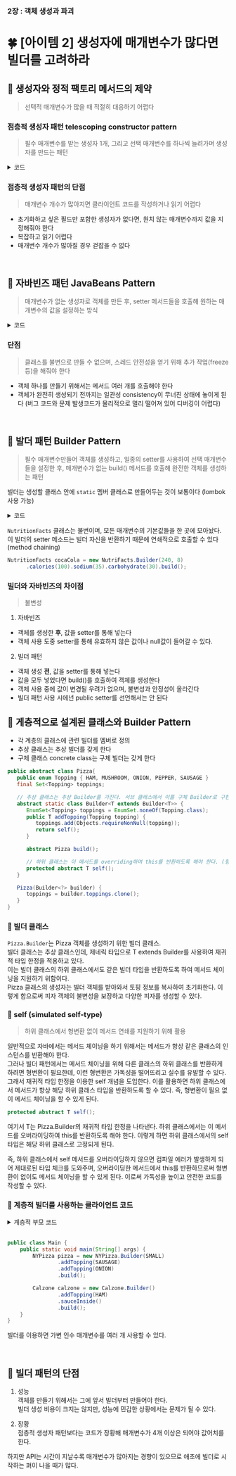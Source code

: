 ### 2장 : 객체 생성과 파괴 
# 🍀 [아이템 2] 생성자에 매개변수가 많다면 빌더를 고려하라
## 📒 생성자와 정적 팩토리 메서드의 제약
> 선택적 매개변수가 많을 때 적절히 대응하기 어렵다

### 점층적 생성자 패턴 telescoping constructor pattern
> 필수 매개변수를 받는 생성자 1개, 그리고 선택 매개변수를 하나씩 늘려가며 생성자를 만드는 패턴

<details>
<summary>코드</summary>
<div>

```java
public class NutritionFacts {
    private final int servingSize;
    private final int servings;
    private final int calories;
    private final int fat;
    private final int sodium;
    private final int carbohydrate;

    public NutritionFacts(int servingSize, int servings) {
        this(servingSize, servings, 0);
    }

    public NutritionFacts(int servingSize, int servings, int calories) {
        this(servingSize, servings, calories, 0);
    }

    public NutritionFacts(int servingSize, int servings, int calories, int fat) {
        this(servingSize, servings, calories,  fat, 0);
    }

    public NutritionFacts(int servingSize, int servings, int calories, int fat, int sodium) {
        this(servingSize, servings, calories,  fat,  sodium, 0);
    }

    public NutritionFacts(int servingSize, int servings, int calories, int fat, int sodium, int carbohydrate) {
        this.servingSize = servingSize;
        this.servings = servings;
        this.calories = calories;
        this.fat = fat;
        this.sodium = sodium;
        this.carbohydrate = carbohydrate;
    }
}
```
</div>
</details>

### 점층적 생성자 패턴의 단점
> 매개변수 개수가 많아지면 클라이언트 코드를 작성하거나 읽기 어렵다
- 초기화하고 싶은 필드만 포함한 생성자가 없다면, 원치 않는 매개변수까지 값을 지정해줘야 한다
- 복잡하고 읽기 어렵다
- 매개변수 개수가 많아질 경우 걷잡을 수 없다

&nbsp;

## 📒 자바빈즈 패턴 JavaBeans Pattern
> 매개변수가 없는 생성자로 객체를 만든 후, setter 메서드들을 호출해 원하는 매개변수의 값을 설정하는 방식


<details>
<summary>코드</summary>
<div>

```java
public class NutritionFacts {
    private int servingSize = -1;
    private int servings = -1;
    private int calories = 0;
    private int fat = 0;
    private int sodium = 0;
    private int carbohydrate = 0;

    public NutritionFacts() {}

    public void setServingSize(int servingSize) {
        this.servingSize = servingSize;
    }

    public void setServings(int servings) {
        this.servings = servings;
    }

    public void setCalories(int calories) {
        this.calories = calories;
    }

    public void setFat(int fat) {
        this.fat = fat;
    }

    public void setSodium(int sodium) {
        this.sodium = sodium;
    }

    public void setCarbohydrate(int carbohydrate) {
        this.carbohydrate = carbohydrate;
    }
}
```

```java
public class Main {
    public static void main(String[] args) {
        NutritionFacts cocaCola = new NutritionFacts();
        cocaCola.setServingSize(240);
        cocaCola.setServings(8);
        cocaCola.setCalories(100);
        cocaCola.setFat(0);
        cocaCola.setSodium(35);
        cocaCola.setCarbohydrate(27);
    }
}
```
</div>
</details>

### 단점
> 클래스를 불변으로 만들 수 없으며, 스레드 안전성을 얻기 위해 추가 작업(freeze 등)을 해줘야 한다
- 객체 하나를 만들기 위해서는 메서드 여러 개를 호출해야 한다
- 객체가 완전히 생성되기 전까지는 일관성 consistency이 무너진 상태에 놓이게 된다 (버그 코드와 문제 발생코드가 물리적으로 멀리 떨어져 있어 디버깅이 어렵다)

&nbsp;

## 📒 발더 패턴 Builder Pattern
> 필수 매개변수만들어 객체를 생성하고, 일종의 setter를 사용하여 선택 매개변수들을 설정한 후, 매개변수가 없는 build() 메서드를 호출해 완전한 객체를 생성하는 패턴

빌더는 생성할 클래스 안에 `static` 멤버 클래스로 만들어두는 것이 보통이다 (lombok 사용 가능)

<details>
<summary>코드</summary>
<div>

```java
public class NutritionFacts {
    private final int servingSize;
    private final int servings;
    private final int calories;
    private final int fat;
    private final int sodium;
    private final int carbohydrate;

    private NutritionFacts(Builder builder) {
        servingSize = builder.servingSize;
        servings = builder.servings;
        calories = builder.calories;
        fat = builder.fat;
        sodium = builder.sodium;
        carbohydrate = builder.carbohydrate;
    }

    public static class Builder {
        // 필수 매개변수
        private final int servingSize;
        private final int servings;

        // 선택 매개변수
        private int calories = 0;
        private int fat = 0;
        private int sodium = 0;
        private int carbohydrate = 0;

        // 필수 매개변수만을 담은 Builder 생성자
        public Builder(int servingSize, int servings) {
            this.servingSize = servingSize;
            this.servings = servings;
        }

        // 선택 매개변수의 setter, Builder 자신을 반환해 연쇄적으로 호출 가능
        public Builder calories(int val) {
            calories = val;
            return this;
        }

        public Builder fat(int val) {
            fat = val;
            return this;
        }
        
        public Builder sodium(int val) {
            sodium = val;
            return this;
        }
        
        public Builder carbohydrate(int val) {
            carbohydrate = val;
            return this;
        }
        
        // build() 호출로 최종 불변 객체를 얻는다.
        public NutritionFacts build() {
            return new NutritionFacts(this);
        }
    }
}
```
</div>
</details>

`NutritionFacts` 클래스는 불변이며, 모든 매개변수의 기본값들을 한 곳에 모아놨다. <br>
이 빌더의 setter 메소드는 빌더 자신을 반환하기 때문에 연쇄적으로 호출할 수 있다 (method chaining)
```java
NutritionFacts cocaCola = new NutriFacts.Builder(240, 8)
      .calories(100).sodium(35).carbohydrate(30).build();
```

### 빌더와 자바빈즈의 차이점
> 불변성
1) 자바빈즈
- 객체를 생성한 **후**, 값을 setter를 통해 넣는다
- 객체 사용 도중 setter를 통해 유효하지 않은 값이나 null값이 들어갈 수 있다.

2) 빌더 패턴
- 객체 생성 **전**, 값을 setter를 통해 넣는다
- 값을 모두 넣었다면 build()를 호출하여 객체를 생성한다
- 객체 사용 중에 값이 변경될 우려가 없으며, 불변성과 안정성이 올라간다
- 빌더 패턴 사용 시에넌 public setter를 선언해서는 안 된다

## 📒 게층적으로 설계된 클래스와 Builder Pattern
- 각 계층의 클래스에 관련 빌더를 멤버로 정의
- 추상 클래스는 추상 빌더를 갖게 한다
- 구체 클래스 concrete class는 구체 빌더는 갖게 한다

```java
public abstract class Pizza{
   public enum Topping { HAM, MUSHROOM, ONION, PEPPER, SAUSAGE }
   final Set<Topping> toppings;

   // 추상 클래스는 추상 Builder를 가진다. 서브 클래스에서 이를 구체 Builder로 구현한다.
   abstract static class Builder<T extends Builder<T>> {
      EnumSet<Topping> toppings = EnumSet.noneOf(Topping.class);
      public T addTopping(Topping topping) {
         toppings.add(Objects.requireNonNull(topping));
         return self();
      }

      abstract Pizza build();

      // 하위 클래스는 이 메서드를 overriding하여 this를 반환하도록 해야 한다. (형변환 없이 메서드 연쇄 지원)
      protected abstract T self();
   }

   Pizza(Builder<?> builder) {
      toppings = builder.toppings.clone();
   }
}
```

### 📃 빌더 클래스 
`Pizza.Builder`는 Pizza 객체를 생성하기 위한 빌더 클래스. <br> 빌더 클래스는 추상 클래스인데, 제네릭 타입으로 T extends Builder<T>를 사용하여 재귀적 타입 한정을 적용하고 있다. <br>이는 빌더 클래스의 하위 클래스에서도 같은 빌더 타입을 반환하도록 하여 메서드 체이닝을 지원하기 위함이다.
<br>
Pizza 클래스의 생성자는 빌더 객체를 받아와서 토핑 정보를 복사하여 초기화한다. 이렇게 함으로써 피자 객체의 불변성을 보장하고 다양한 피자를 생성할 수 있다.

### 📃 self (simulated self-type)
> 하위 클래스에서 형변환 없이 메서드 연쇄를 지원하기 위해 활용

일반적으로 자바에서는 메서드 체이닝을 하기 위해서는 메서드가 항상 같은 클래스의 인스턴스를 반환해야 한다. <br>그러나 빌더 패턴에서는 메서드 체이닝을 위해 다른 클래스의 하위 클래스를 반환하게 하려면 형변환이 필요한데, 이런 형변환은 가독성을 떨어뜨리고 실수를 유발할 수 있다.
<br>
그래서 재귀적 타입 한정을 이용한 self 개념을 도입한다. 이를 활용하면 하위 클래스에서 메서드가 항상 해당 하위 클래스 타입을 반환하도록 할 수 있다. 즉, 형변환이 필요 없이 메서드 체이닝을 할 수 있게 된다.

```java
protected abstract T self();
```
여기서 T는 Pizza.Builder의 재귀적 타입 한정을 나타낸다. 하위 클래스에서는 이 메서드를 오버라이딩하여 this를 반환하도록 해야 한다. 이렇게 하면 하위 클래스에서의 self 타입은 해당 하위 클래스로 고정되게 된다.

즉, 하위 클래스에서 self 메서드를 오버라이딩하지 않으면 컴파일 에러가 발생하게 되어 제대로된 타입 체크를 도와주며, 오버라이딩한 메서드에서 this를 반환하므로써 형변환이 없이도 메서드 체이닝을 할 수 있게 된다. 이로써 가독성을 높이고 안전한 코드를 작성할 수 있다.

### 📃 계층적 빌더를 사용하는 클라이언트 코드
<details>
<summary>계층적 부모 코드</summary>
<div>

```java
public class NyPizza extends Pizza {
   public enum Size { SMALL, MEDIUM, LARGE }
   private final Size size;

   public static class Builder extends Pizza.Builder<Builder> {
      private final Size size;

      public Builder(Size size) {
         this.size = Objects.requireNonNull(size);
      }

      @Override public NyPizza build() {
         return new NyPizza(this);
      }

      @Override protected Builder self() { return this; }
   }

   private NyPizza(Builder builder) {
      super(builder);
      size = builder.size;
   }
}
```

```java
public class Calzone extends Pizza {
   private final boolean sauceInside;

   public static class Builder extends Pizza.Builder<Builder> {
      private boolean sauceInside = false;

      public Builder sauceInside() {
         sauceInside = true;
         return this;
      }

      @Override public Calzone build() {
         return new Calzone(this);
      }

      @Override protected Builder self() { return this; }
   }

   private Calzone(Builder builder) {
      super(builder);
      sauceInside = builder.sauceInside;
   }
}
```
</div>
</details>
<br>

```java
public class Main {
    public static void main(String[] args) {
        NYPizza pizza = new NYPizza.Builder(SMALL)
                .addTopping(SAUSAGE)
                .addTopping(ONION)
                .build();

        Calzone calzone = new Calzone.Builder()
                .addTopping(HAM)
                .sauceInside()
                .build();
    }
}
```
빌더를 이용하면 가변 인수 매개변수를 여러 개 사용할 수 있다.

&nbsp;

## 📒 빌더 패턴의 단점
1. 성능<br>
객체를 만들기 위해서는 그에 앞서 빌더부터 만들어야 한다. <br>
빌더 생성 비용이 크지는 않지만, 성능에 민감한 상황에서는 문제가 될 수 있다.

2. 장황<br>
점층적 생성자 패턴보다는 코드가 장황해 매개변수가 4개 이상은 되어야 값어치를 한다.

하지만 API는 시간이 지날수록 매개변수가 많아지는 경향이 있으므로 애초에 빌더로 시작하는 펴이 나을 때가 많다.